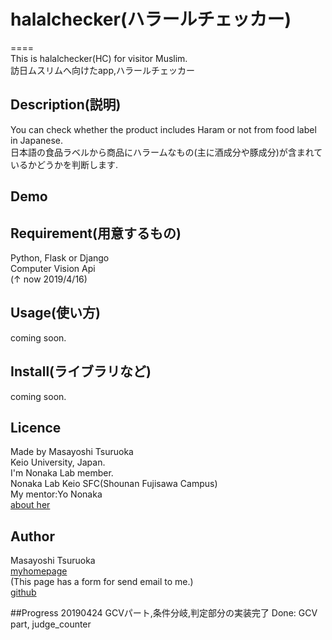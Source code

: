 # halalchecker(ハラールチェッカー)
====  
This is halalchecker(HC) for visitor Muslim.  
訪日ムスリムへ向けたapp,ハラールチェッカー  

## Description(説明)
You can check whether the product includes Haram or not from food label in Japanese.  
日本語の食品ラベルから商品にハラームなもの(主に酒成分や豚成分)が含まれているかどうかを判断します.
## Demo

## Requirement(用意するもの)
Python, Flask or Django  
Computer Vision Api  
(↑ now 2019/4/16)  

## Usage(使い方)
coming soon.  
## Install(ライブラリなど)
coming soon.  
## Licence
Made by Masayoshi Tsuruoka  
Keio University, Japan.  
I'm Nonaka Lab member.  
Nonaka Lab Keio SFC(Shounan Fujisawa Campus)  
My mentor:Yo Nonaka  
[about her](https://vu.sfc.keio.ac.jp/faculty_profile/cgi/f_profile.cgi?id=8f3e9553ebb877c5)  

## Author
Masayoshi Tsuruoka  
[myhomepage](https://www.ht.sfc.keio.ac.jp/~massaman/)  
(This page has a form for send email to me.)  
[github](https://github.com/Masayo4)

##Progress
20190424
GCVパート,条件分岐,判定部分の実装完了
Done: GCV part, judge_counter
